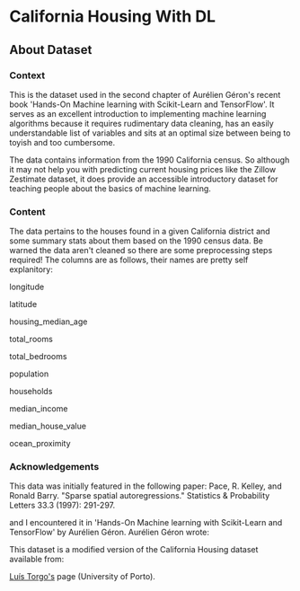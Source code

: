 # California Housing With DL


## About Dataset
 
### Context
This is the dataset used in the second chapter of Aurélien Géron's recent book 'Hands-On Machine learning with Scikit-Learn and TensorFlow'. It serves as an excellent introduction to implementing machine learning algorithms because it requires rudimentary data cleaning, has an easily understandable list of variables and sits at an optimal size between being to toyish and too cumbersome.

The data contains information from the 1990 California census. So although it may not help you with predicting current housing prices like the Zillow Zestimate dataset, it does provide an accessible introductory dataset for teaching people about the basics of machine learning.

### Content
 
The data pertains to the houses found in a given California district and some summary stats about them based on the 1990 census data. Be warned the data aren't cleaned so there are some preprocessing steps required! The columns are as follows, their names are pretty self explanitory:

longitude

latitude

housing_median_age

total_rooms

total_bedrooms

population

households

median_income

median_house_value

ocean_proximity

### Acknowledgements

This data was initially featured in the following paper:
Pace, R. Kelley, and Ronald Barry. "Sparse spatial autoregressions." Statistics & Probability Letters 33.3 (1997): 291-297.

and I encountered it in 'Hands-On Machine learning with Scikit-Learn and TensorFlow' by Aurélien Géron.
Aurélien Géron wrote:

This dataset is a modified version of the California Housing dataset available from:

[Luís Torgo's](https://www.dcc.fc.up.pt/~ltorgo/Regression/cal_housing.html) page (University of Porto).
